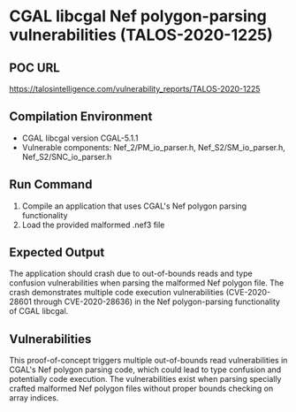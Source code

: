 # CGAL libcgal Nef polygon-parsing vulnerabilities (TALOS-2020-1225)

## POC URL
https://talosintelligence.com/vulnerability_reports/TALOS-2020-1225

## Compilation Environment
- CGAL libcgal version CGAL-5.1.1
- Vulnerable components: Nef_2/PM_io_parser.h, Nef_S2/SM_io_parser.h, Nef_S2/SNC_io_parser.h

## Run Command
1. Compile an application that uses CGAL's Nef polygon parsing functionality
2. Load the provided malformed .nef3 file

## Expected Output
The application should crash due to out-of-bounds reads and type confusion vulnerabilities when parsing the malformed Nef polygon file. The crash demonstrates multiple code execution vulnerabilities (CVE-2020-28601 through CVE-2020-28636) in the Nef polygon-parsing functionality of CGAL libcgal.

## Vulnerabilities
This proof-of-concept triggers multiple out-of-bounds read vulnerabilities in CGAL's Nef polygon parsing code, which could lead to type confusion and potentially code execution. The vulnerabilities exist when parsing specially crafted malformed Nef polygon files without proper bounds checking on array indices.